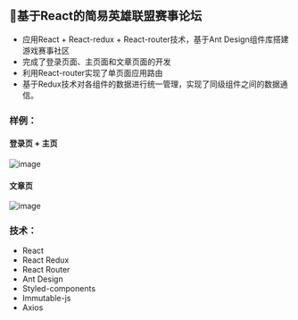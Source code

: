 ## **:rocket:基于React的简易英雄联盟赛事论坛**

- 应用React + React-redux + React-router技术，基于Ant Design组件库搭建游戏赛事社区
- 完成了登录页面、主页面和文章页面的开发
- 利用React-router实现了单页面应用路由
- 基于Redux技术对各组件的数据进行统一管理，实现了同级组件之间的数据通信。

### 样例：

#### 登录页 + 主页

![image](https://github.com/tacit0428/React-Game-Forum/blob/main/show/home.gif)

#### 文章页

![image](https://github.com/tacit0428/React-Game-Forum/blob/main/show/article.gif)



### 技术：

- React
- React Redux
- React Router
- Ant Design
- Styled-components
- Immutable-js
- Axios
